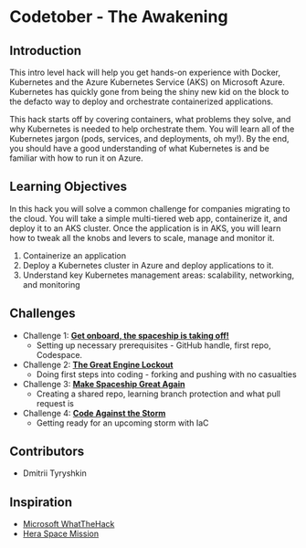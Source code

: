 # Codetober - The Awakening

## Introduction
This intro level hack will help you get hands-on experience with Docker, Kubernetes and the Azure Kubernetes Service (AKS) on Microsoft Azure. Kubernetes has quickly gone from being the shiny new kid on the block to the defacto way to deploy and orchestrate containerized applications.

This hack starts off by covering containers, what problems they solve, and why Kubernetes is needed to help orchestrate them.  You will learn all of the Kubernetes jargon (pods, services, and deployments, oh my!).  By the end, you should have a good understanding of what Kubernetes is and be familiar with how to run it on Azure.

## Learning Objectives
In this hack you will solve a common challenge for companies migrating to the cloud. You will take a simple multi-tiered web app, containerize it, and deploy it to an AKS cluster. Once the application is in AKS, you will learn how to tweak all the knobs and levers to scale, manage and monitor it.

1. Containerize an application
1. Deploy a Kubernetes cluster in Azure and deploy applications to it.
1. Understand key Kubernetes management areas: scalability, networking, and monitoring

## Challenges
- Challenge 1: **[Get onboard, the spaceship is taking off!](Challenges/Challenge-01.md)**
   - Setting up necessary prerequisites - GitHub handle, first repo, Codespace.
- Challenge 2: **[The Great Engine Lockout](Challenges/Challenge-02.md)**
   - Doing first steps into coding - forking and pushing with no casualties
- Challenge 3: **[Make Spaceship Great Again](Challenges/Challenge-03.md)**
   - Creating a shared repo, learning branch protection and what pull request is
- Challenge 4: **[Code Against the Storm](Challenges/Challenge-04.md)**
   - Getting ready for an upcoming storm with IaC

## Contributors
- Dmitrii Tyryshkin

## Inspiration
- [Microsoft WhatTheHack](https://microsoft.github.io/WhatTheHack/)
- [Hera Space Mission](https://www.heramission.space/)
